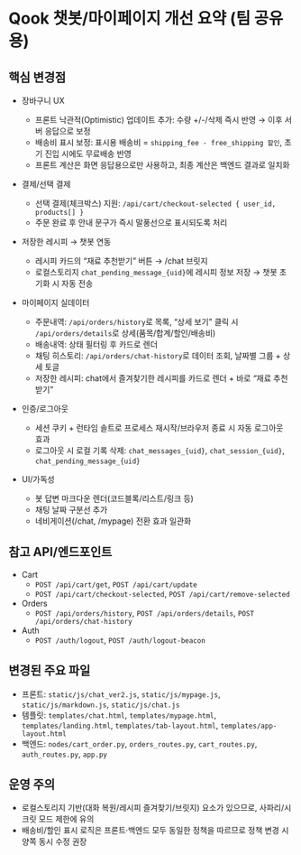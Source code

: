 # Qook 챗봇/마이페이지 개선 요약 (팀 공유용)

## 핵심 변경점
- 장바구니 UX
  - 프론트 낙관적(Optimistic) 업데이트 추가: 수량 +/-/삭제 즉시 반영 → 이후 서버 응답으로 보정
  - 배송비 표시 보정: 표시용 배송비 = `shipping_fee - free_shipping 할인`, 초기 진입 시에도 무료배송 반영
  - 프론트 계산은 화면 응답용으로만 사용하고, 최종 계산은 백엔드 결과로 일치화

- 결제/선택 결제
  - 선택 결제(체크박스) 지원: `/api/cart/checkout-selected { user_id, products[] }`
  - 주문 완료 후 안내 문구가 즉시 말풍선으로 표시되도록 처리

- 저장한 레시피 → 챗봇 연동
  - 레시피 카드의 “재료 추천받기” 버튼 → /chat 브릿지
  - 로컬스토리지 `chat_pending_message_{uid}`에 레시피 정보 저장 → 챗봇 초기화 시 자동 전송

- 마이페이지 실데이터
  - 주문내역: `/api/orders/history`로 목록, “상세 보기” 클릭 시 `/api/orders/details`로 상세(품목/합계/할인/배송비)
  - 배송내역: 상태 필터링 후 카드로 렌더
  - 채팅 히스토리: `/api/orders/chat-history`로 데이터 조회, 날짜별 그룹 + 상세 토글
  - 저장한 레시피: chat에서 즐겨찾기한 레시피를 카드로 렌더 + 바로 “재료 추천받기”

- 인증/로그아웃
  - 세션 쿠키 + 런타임 솔트로 프로세스 재시작/브라우저 종료 시 자동 로그아웃 효과
  - 로그아웃 시 로컬 기록 삭제: `chat_messages_{uid}`, `chat_session_{uid}`, `chat_pending_message_{uid}`

- UI/가독성
  - 봇 답변 마크다운 렌더(코드블록/리스트/링크 등)
  - 채팅 날짜 구분선 추가
  - 네비게이션(/chat, /mypage) 전환 효과 일관화

## 참고 API/엔드포인트
- Cart
  - `POST /api/cart/get`, `POST /api/cart/update`
  - `POST /api/cart/checkout-selected`, `POST /api/cart/remove-selected`
- Orders
  - `POST /api/orders/history`, `POST /api/orders/details`, `POST /api/orders/chat-history`
- Auth
  - `POST /auth/logout`, `POST /auth/logout-beacon`

## 변경된 주요 파일
- 프론트: `static/js/chat_ver2.js`, `static/js/mypage.js`, `static/js/markdown.js`, `static/js/chat.js`
- 템플릿: `templates/chat.html`, `templates/mypage.html`, `templates/landing.html`, `templates/tab-layout.html`, `templates/app-layout.html`
- 백엔드: `nodes/cart_order.py`, `orders_routes.py`, `cart_routes.py`, `auth_routes.py`, `app.py`

## 운영 주의
- 로컬스토리지 기반(대화 복원/레시피 즐겨찾기/브릿지) 요소가 있으므로, 사파리/시크릿 모드 제한에 유의
- 배송비/할인 표시 로직은 프론트·백엔드 모두 동일한 정책을 따르므로 정책 변경 시 양쪽 동시 수정 권장

